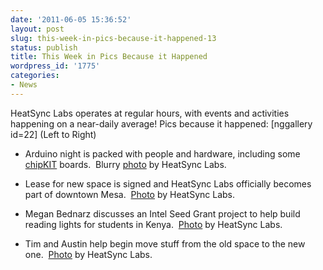 ```yaml
---
date: '2011-06-05 15:36:52'
layout: post
slug: this-week-in-pics-because-it-happened-13
status: publish
title: This Week in Pics Because it Happened
wordpress_id: '1775'
categories:
- News
---
```


HeatSync Labs operates at regular hours, with events and activities happening on a near-daily average! Pics because it happened:
[nggallery id=22]
(Left to Right)



	
  * Arduino night is packed with people and hardware, including some [chipKIT](http://www.digilentinc.com/Products/Catalog.cfm?NavPath=2,892&Cat=18) boards.  Blurry [photo](http://www.flickr.com/photos/60827818@N07/5789502362/in/photostream) by HeatSync Labs.

	
  * Lease for new space is signed and HeatSync Labs officially becomes part of downtown Mesa.  [Photo](http://www.digilentinc.com/Products/Catalog.cfm?NavPath=2,892&Cat=18) by HeatSync Labs.

	
  * Megan Bednarz discusses an Intel Seed Grant project to help build reading lights for students in Kenya.  [Photo](http://www.flickr.com/photos/60827818@N07/5791871165/in/photostream) by HeatSync Labs.

	
  * Tim and Austin help begin move stuff from the old space to the new one.  [Photo](http://www.flickr.com/photos/60827818@N07/5798200932/in/photostream) by HeatSync Labs.


